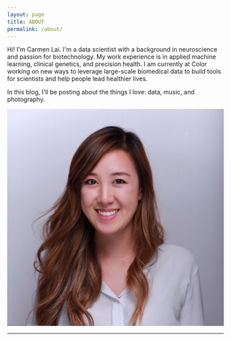 ```yaml
---
layout: page
title: ABOUT
permalink: /about/
---
```


<div class="bio">
  <div class="bio-description">
    <p>
      Hi! I'm Carmen Lai. I'm a data scientist with a background in neuroscience and passion for biotechnology. My work experience is in applied machine learning, clinical genetics, and precision health. I am currently at Color working on new ways to leverage large-scale biomedical data to build tools for scientists and help people lead healthier lives.
    </p>
    <p>
      In this blog, I'll be posting about the things I love: data, music, and photography.
    </p>
  </div>
  <img class="bio-picture" src="/img/headshot.jpeg">
</div>

<hr class="bio-hr"/>
<span class="contact center">
  <a href="mailto:{{ site.email }}"><i class="fa-2x fa fa-envelope-square"></i></a>
  <a href="https://github.com/{{ site.github_username }}" target="_blank"><i class="fa-2x fab fa-github-square"></i></a>
  <a href="https://www.linkedin.com/in/{{ site.linkedin_username }}" target="_blank"><i class="fa-2x fab fa-linkedin"></i></a>
  <a href="https://twitter.com/{{ site.twitter_username }}" target="_blank"><i class="fa-2x fab fa-twitter-square"></i></a>
  <a href="https://youtube.com/{{ site.youtube_username }}" target="_blank"><i class="fa-2x fab fa-youtube-square"></i></a>
  <a href='https://scholar.google.com/citations?user={{ site.google_scholar_user_id }}' target="_blank">
    <span class="fa-stack fa-2x">
      <i class="fas fa-square fa-stack-2x"></i>
      <i class="fas fa-flask fa-stack-1x fa-inverse"></i>
    </span>
  </a>
</span>
